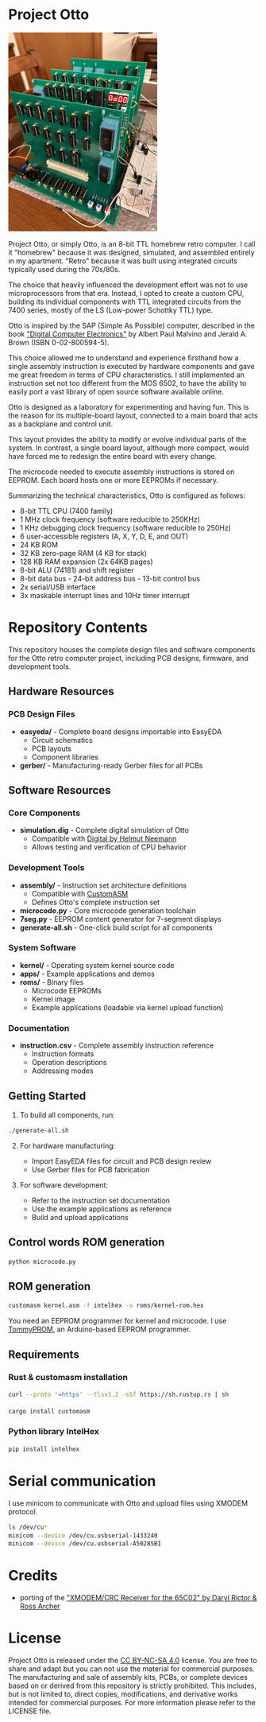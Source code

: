 # Project Otto

<img src="media/otto-wip.jpg" width="300">

Project Otto, or simply Otto, is an 8-bit TTL homebrew retro computer. I call it "homebrew" because it was designed, simulated, and assembled entirely in my apartment. "Retro" because it was built using integrated circuits typically used during the 70s/80s.

The choice that heavily influenced the development effort was not to use microprocessors from that era. Instead, I opted to create a custom CPU, building its individual components with TTL integrated circuits from the 7400 series, mostly of the LS (Low-power Schottky TTL) type.

Otto is inspired by the SAP (Simple As Possible) computer, described in the book ["Digital Computer Electronics"](https://ia803000.us.archive.org/8/items/367026792DigitalComputerElectronicsAlbertPaulMalvinoAndJeraldABrownPdf1/367026792-Digital-Computer-Electronics-Albert-Paul-Malvino-and-Jerald-A-Brown-pdf%20%281%29.pdf) by Albert Paul Malvino and Jerald A. Brown (ISBN 0-02-800594-5).

This choice allowed me to understand and experience firsthand how a single assembly instruction is executed by hardware components and gave me great freedom in terms of CPU characteristics. I still implemented an instruction set not too different from the MOS 6502, to have the ability to easily port a vast library of open source software available online.

Otto is designed as a laboratory for experimenting and having fun. This is the reason for its multiple-board layout, connected to a main board that acts as a backplane and control unit.

This layout provides the ability to modify or evolve individual parts of the system. In contrast, a single board layout, although more compact, would have forced me to redesign the entire board with every change.

The microcode needed to execute assembly instructions is stored on EEPROM. Each board hosts one or more EEPROMs if necessary.

Summarizing the technical characteristics, Otto is configured as follows:
* 8-bit TTL CPU (7400 family)
* 1 MHz clock frequency (software reducible to 250KHz)
* 1 KHz debugging clock frequency (software reducible to 250Hz)
* 6 user-accessible registers (A, X, Y, D, E, and OUT)
* 24 KB ROM
* 32 KB zero-page RAM (4 KB for stack)
* 128 KB RAM expansion (2x 64KB pages)
* 8-bit ALU (74181) and shift register
* 8-bit data bus - 24-bit address bus - 13-bit control bus
* 2x serial/USB interface
* 3x maskable interrupt lines and 10Hz timer interrupt

# Repository Contents

This repository houses the complete design files and software components for the Otto retro computer project, including PCB designs, firmware, and development tools.

## Hardware Resources

### PCB Design Files
* **easyeda/** - Complete board designs importable into EasyEDA
  * Circuit schematics
  * PCB layouts
  * Component libraries
* **gerber/** - Manufacturing-ready Gerber files for all PCBs

## Software Resources

### Core Components
* **simulation.dig** - Complete digital simulation of Otto
  * Compatible with [Digital by Helmut Neemann](https://github.com/hneemann/Digital)
  * Allows testing and verification of CPU behavior

### Development Tools
* **assembly/** - Instruction set architecture definitions
  * Compatible with [CustomASM](https://github.com/hlorenzi/customasm)
  * Defines Otto's complete instruction set
* **microcode.py** - Core microcode generation toolchain
* **7seg.py** - EEPROM content generator for 7-segment displays
* **generate-all.sh** - One-click build script for all components

### System Software
* **kernel/** - Operating system kernel source code
* **apps/** - Example applications and demos
* **roms/** - Binary files
  * Microcode EEPROMs
  * Kernel image
  * Example applications (loadable via kernel upload function)

### Documentation
* **instruction.csv** - Complete assembly instruction reference
  * Instruction formats
  * Operation descriptions
  * Addressing modes

## Getting Started

1. To build all components, run:
```bash
./generate-all.sh
```

2. For hardware manufacturing:
   * Import EasyEDA files for circuit and PCB design review
   * Use Gerber files for PCB fabrication

3. For software development:
   * Refer to the instruction set documentation
   * Use the example applications as reference
   * Build and upload applications

## Control words ROM generation
```sh
python microcode.py
```

## ROM generation
```sh
customasm kernel.asm -f intelhex -o roms/kernel-rom.hex
```

You need an EEPROM programmer for kernel and microcode.
I use [TommyPROM](https://github.com/TomNisbet/TommyPROM), an Arduino-based EEPROM programmer.

## Requirements

### Rust & customasm installation
```sh
curl --proto '=https' --tlsv1.2 -sSf https://sh.rustup.rs | sh

cargo install customasm
```

### Python library IntelHex
```sh
pip install intelhex
```

# Serial communication

I use minicom to communicate with Otto and upload files using XMODEM protocol.

```sh
ls /dev/cu*
minicom --device /dev/cu.usbserial-1433240 
minicom --device /dev/cu.usbserial-A50285BI  
```

# Credits

* porting of the ["XMODEM/CRC Receiver for the 65C02" by Daryl Rictor & Ross Archer](https://codebase64.org/doku.php?id=base:xmodem-receive)

# License

Project Otto is released under the [CC BY-NC-SA 4.0](https://creativecommons.org/licenses/by-nc-sa/4.0/) license.
You are free to share and adapt but you can not use the material for commercial purposes.
The manufacturing and sale of assembly kits, PCBs, or complete devices based on or derived from this repository is strictly prohibited. This includes, but is not limited to, direct copies, modifications, and derivative works intended for commercial purposes.
For more information please refer to the LICENSE file.